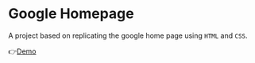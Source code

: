 # Google Homepage
A project based on replicating the google home page using ```HTML``` and ```CSS```.

:point_right:[Demo](#https://spartan09.github.io/google-homepage/)
